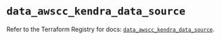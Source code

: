 # `data_awscc_kendra_data_source`

Refer to the Terraform Registry for docs: [`data_awscc_kendra_data_source`](https://registry.terraform.io/providers/hashicorp/awscc/0.70.0/docs/data-sources/kendra_data_source).
